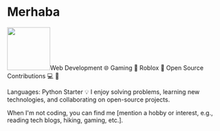 <h1>Merhaba</h1>  
<img height="100" src=https://upload.wikimedia.org/wikipedia/commons/thumb/c/c3/Python-logo-notext.svg/800px-Python-logo-notext.svg.png"
About Me 👋
Hi, I'm Yağız! I'm a passionate software developer who loves to build projects that make an impact. My main areas of interest are:

Web Development 🌐
Gaming 📱
Roblox 🤖
Open Source Contributions 💻
🔧 

Languages: Python Starter
💡 I enjoy solving problems, learning new technologies, and collaborating on open-source projects.

When I'm not coding, you can find me [mention a hobby or interest, e.g., reading tech blogs, hiking, gaming, etc.].
